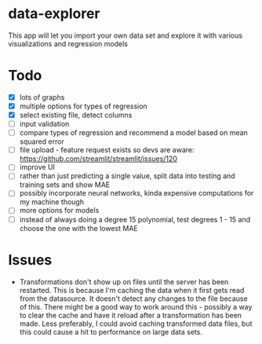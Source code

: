 # data-explorer
This app will let you import your own data set and explore it with various visualizations and regression models

# Todo
- [x] lots of graphs
- [x] multiple options for types of regression
- [x] select existing file, detect columns
- [ ] input validation
- [ ] compare types of regression and recommend a model based on mean squared error
- [ ] file upload - feature request exists so devs are aware: https://github.com/streamlit/streamlit/issues/120
- [ ] improve UI
- [ ] rather than just predicting a single value, split data into testing and training sets and show MAE
- [ ] possibly incorporate neural networks, kinda expensive computations for my machine though
- [ ] more options for models
- [ ] instead of always doing a degree 15 polynomial, test degrees 1 - 15 and choose the one with the lowest MAE

# Issues
- Transformations don't show up on files until the server has been restarted. This is because I'm caching the data when it first gets read from the datasource. It doesn't detect any changes to the file because of this. There might be a good way to work around this - possibly a way to clear the cache and have it reload after a transformation has been made. Less preferably, I could avoid caching transformed data files, but this could cause a hit to performance on large data sets.
